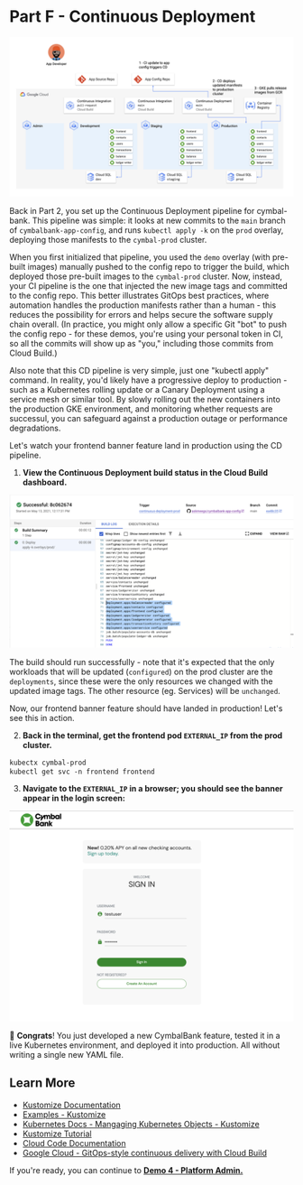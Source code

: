 # Part F - Continuous Deployment  

![screenshot](screenshots/prod-cd.jpg)

Back in Part 2, you set up the Continuous Deployment pipeline for cymbal-bank. This pipeline was simple: it looks at new commits to the `main` branch of `cymbalbank-app-config`, and runs `kubectl apply -k` on the `prod` overlay, deploying those manifests to the `cymbal-prod` cluster. 

When you first initialized that pipeline, you used the `demo` overlay (with pre-built images) manually pushed to the config repo to trigger the build, which deployed those pre-built images to the `cymbal-prod` cluster. Now, instead, your CI pipeline is the one that injected the new image tags and committed to the config repo. This better illustrates GitOps best practices, where automation handles the production manifests rather than a human - this reduces the possibility for errors and helps secure the software supply chain overall. (In practice, you might only allow a specific Git "bot" to push the config repo - for these demos, you're using your personal token in CI, so all the commits will show up as "you," including those commits from Cloud Build.)

Also note that this CD pipeline is very simple, just one "kubectl apply" command. In reality, you'd likely have a progressive deploy to production - such as a Kubernetes rolling update or a Canary Deployment using a service mesh or similar tool. By slowly rolling out the new containers into the production GKE environment, and monitoring whether requests are successul, you can safeguard against a production outage or performance degradations. 

Let's watch your frontend banner feature land in production using the CD pipeline. 

1. **View the Continuous Deployment build status in the Cloud Build dashboard.** 

![](screenshots/merged-pr-cd-prod.png)

The build should run successfully - note that it's expected that the only workloads that will be updated (`configured`) on the prod cluster are the `deployments`, since these were the only resources we changed with the updated image tags. The other resource (eg. Services) will be `unchanged`. 

Now, our frontend banner feature should have landed in production! Let's see this in action. 

2. **Back in the terminal, get the frontend pod `EXTERNAL_IP` from the prod cluster.** 

```
kubectx cymbal-prod
kubectl get svc -n frontend frontend
```

3. **Navigate to the `EXTERNAL_IP` in a browser; you should see the banner appear in the login screen:** 

![](screenshots/login-banner.png)


🎉 **Congrats**! You just developed a new CymbalBank feature, tested it in a live Kubernetes environment, and deployed it into production. All without writing a single new YAML file. 

## Learn More 

- [Kustomize Documentation](https://kustomize.io/)
- [Examples - Kustomize](https://github.com/kubernetes-sigs/kustomize/tree/master/examples)
- [Kubernetes Docs - Mangaging Kubernetes Objects - Kustomize](https://kubernetes.io/docs/tasks/manage-kubernetes-objects/kustomization/)
- [Kustomize Tutorial](https://kubectl.docs.kubernetes.io/guides/config_management/components/)
- [Cloud Code Documentation](https://cloud.google.com/code/docs/vscode/setting-up-an-existing-app#setting_up_configuration_for_applications_that_already_have_skaffoldyaml)
- [Google Cloud - GitOps-style continuous delivery with Cloud Build](https://cloud.google.com/kubernetes-engine/docs/tutorials/gitops-cloud-build)

If you're ready, you can continue to **[Demo 4 - Platform Admin.](/4-platform-admin)**
